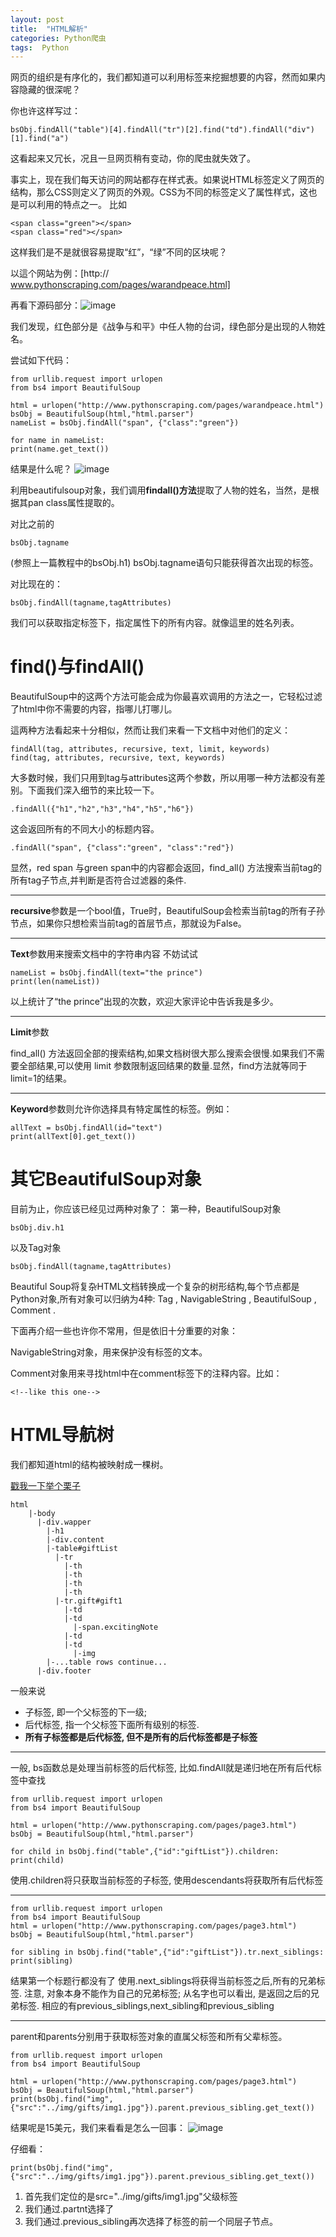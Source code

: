 ```yaml
---
layout: post
title:  "HTML解析"
categories: Python爬虫
tags:  Python
---
```



网页的组织是有序化的，我们都知道可以利用标签来挖掘想要的内容，然而如果内容隐藏的很深呢？

你也许这样写过：

    bsObj.findAll("table")[4].findAll("tr")[2].find("td").findAll("div")[1].find("a")
    
这看起来又冗长，况且一旦网页稍有变动，你的爬虫就失效了。

事实上，现在我们每天访问的网站都存在样式表。如果说HTML标签定义了网页的结构，那么CSS则定义了网页的外观。CSS为不同的标签定义了属性样式，这也是可以利用的特点之一。
比如
    
    <span class="green"></span>
    <span class="red"></span>
   
这样我们是不是就很容易提取“红”，“绿”不同的区块呢？
    
以這个网站为例：[http://
www.pythonscraping.com/pages/warandpeace.html]

再看下源码部分：![image](http://7xq62e.com1.z0.glb.clouddn.com/green_span.png)

我们发现，红色部分是《战争与和平》中任人物的台词，绿色部分是出现的人物姓名。

尝试如下代码：

    from urllib.request import urlopen
    from bs4 import BeautifulSoup

    html = urlopen("http://www.pythonscraping.com/pages/warandpeace.html")
    bsObj = BeautifulSoup(html,"html.parser")
    nameList = bsObj.findAll("span", {"class":"green"})

    for name in nameList:
    print(name.get_text())
    
结果是什么呢？
![image](http://7xq62e.com1.z0.glb.clouddn.com/namelist.png)

利用beautifulsoup对象，我们调用**findall()方法**提取了人物的姓名，当然，是根据其pan class属性提取的。

对比之前的

    bsObj.tagname
    
(参照上一篇教程中的bsObj.h1)
bsObj.tagname语句只能获得首次出现的标签。

对比现在的：
    
    bsObj.findAll(tagname,tagAttributes)

我们可以获取指定标签下，指定属性下的所有内容。就像這里的姓名列表。

# find()与findAll()
BeautifulSoup中的这两个方法可能会成为你最喜欢调用的方法之一，它轻松过滤了html中你不需要的内容，指哪儿打哪儿。

這两种方法看起来十分相似，然而让我们来看一下文档中对他们的定义：

    findAll(tag, attributes, recursive, text, limit, keywords)
    find(tag, attributes, recursive, text, keywords)

大多数时候，我们只用到tag与attributes这两个参数，所以用哪一种方法都没有差别。下面我们深入细节的来比较一下。

    .findAll({"h1","h2","h3","h4","h5","h6"})
    
这会返回所有的不同大小的标题内容。
    
    .findAll("span", {"class":"green", "class":"red"})
    
显然，red span 与green span中的内容都会返回，find_all() 方法搜索当前tag的所有tag子节点,并判断是否符合过滤器的条件.

---

**recursive**参数是一个bool值，True时，BeautifulSoup会检索当前tag的所有子孙节点，如果你只想检索当前tag的首层节点，那就设为False。

---


**Text**参数用来搜索文档中的字符串内容
不妨试试

    nameList = bsObj.findAll(text="the prince")
    print(len(nameList))
    
以上统计了“the prince”出现的次数，欢迎大家评论中告诉我是多少。

---
**Limit**参数

find_all() 方法返回全部的搜索结构,如果文档树很大那么搜索会很慢.如果我们不需要全部结果,可以使用 limit 参数限制返回结果的数量.显然，find方法就等同于limit=1的结果。

---
**Keyword**参数则允许你选择具有特定属性的标签。例如：

    allText = bsObj.findAll(id="text")
    print(allText[0].get_text())

# 其它BeautifulSoup对象
目前为止，你应该已经见过两种对象了：
第一种，BeautifulSoup对象

    bsObj.div.h1

以及Tag对象

    bsObj.findAll(tagname,tagAttributes)
    
Beautiful Soup将复杂HTML文档转换成一个复杂的树形结构,每个节点都是Python对象,所有对象可以归纳为4种: Tag , NavigableString , BeautifulSoup , Comment .
    
下面再介绍一些也许你不常用，但是依旧十分重要的对象：

NavigableString对象，用来保护没有标签的文本。

Comment对象用来寻找html中在comment标签下的注释内容。比如：

    <!--like this one-->
    
# HTML导航树
我们都知道html的结构被映射成一棵树。


[戳我一下举个栗子](http://www.pythonscraping.com/pages/page3.html)

    html
        |-body
          |-div.wapper
            |-h1
            |-div.content
            |-table#giftList
              |-tr
                |-th
                |-th
                |-th
                |-th
              |-tr.gift#gift1
                |-td
                |-td
                  |-span.excitingNote
                |-td
                |-td
                  |-img
            |-...table rows continue...
          |-div.footer
                
                

一般来说
- 子标签, 即一个父标签的下一级; 
- 后代标签, 指一个父标签下面所有级别的标签. 
- **所有子标签都是后代标签, 但不是所有的后代标签都是子标签**

---

一般, bs函数总是处理当前标签的后代标签, 比如.findAll就是递归地在所有后代标签中查找

    from urllib.request import urlopen
    from bs4 import BeautifulSoup

    html = urlopen("http://www.pythonscraping.com/pages/page3.html")
    bsObj = BeautifulSoup(html,"html.parser")

    for child in bsObj.find("table",{"id":"giftList"}).children:
    print(child)
使用.children将只获取当前标签的子标签, 使用descendants将获取所有后代标签

---


    from urllib.request import urlopen
    from bs4 import BeautifulSoup
    html = urlopen("http://www.pythonscraping.com/pages/page3.html")
    bsObj = BeautifulSoup(html,"html.parser")

    for sibling in bsObj.find("table",{"id":"giftList"}).tr.next_siblings:
    print(sibling) 

结果第一个标题行都没有了
使用.next_siblings将获得当前标签之后,所有的兄弟标签. 注意, 对象本身不能作为自己的兄弟标签; 从名字也可以看出, 是返回之后的兄弟标签. 相应的有previous_siblings,next_sibling和previous_sibling


---
parent和parents分别用于获取标签对象的直属父标签和所有父辈标签。

    from urllib.request import urlopen
    from bs4 import BeautifulSoup

    html = urlopen("http://www.pythonscraping.com/pages/page3.html")
    bsObj = BeautifulSoup(html,"html.parser")
    print(bsObj.find("img",{"src":"../img/gifts/img1.jpg"}).parent.previous_sibling.get_text())
    
结果呢是15美元，我们来看看是怎么一回事：
![image](http://7xq62e.com1.z0.glb.clouddn.com/parent.png)

仔细看：

    print(bsObj.find("img",{"src":"../img/gifts/img1.jpg"}).parent.previous_sibling.get_text())

1. 首先我们定位的是src="../img/gifts/img1.jpg"父级标签<td>
2. 我们通过.partnt选择了
3. 我们通过.previous_sibling再次选择了<td>标签的前一个同层子节点。




    
    
    
